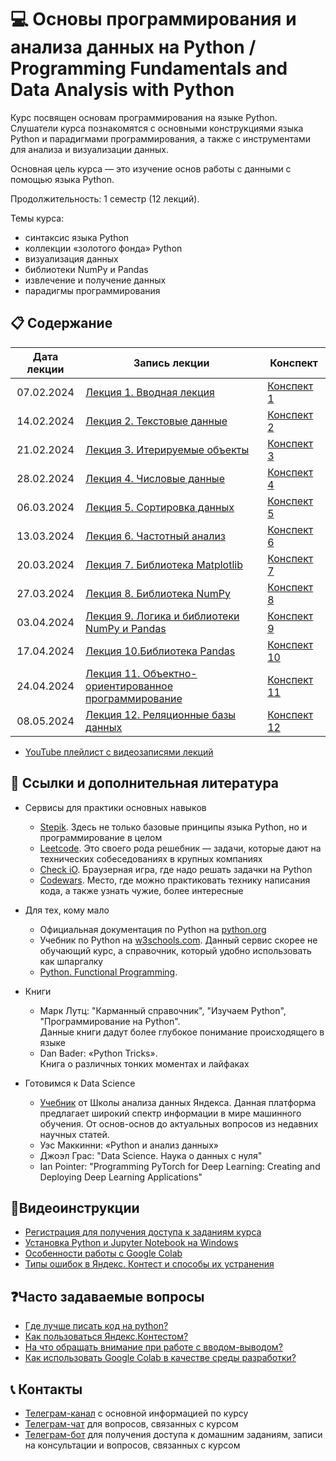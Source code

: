 # 💻 Основы программирования и анализа данных на Python / Programming Fundamentals and Data Analysis with Python

Курс посвящен основам программирования на языке Python. Слушатели курса познакомятся с основными конструкциями языка Python и парадигмами программирования, а также с инструментами для анализа и визуализации данных.

Основная цель курса — это изучение основ работы с данными с помощью языка Python.

Продолжительность: 1 семестр (12 лекций).

Темы курса:
* синтаксис языка Python
* коллекции «золотого фонда» Python
* визуализация данных
* библиотеки NumPy и Pandas
* извлечение и получение данных
* парадигмы программирования

## 📋 Содержание

Дата лекции |Запись лекции | Конспект 
|:----:|----|----|
|07.02.2024| [Лекция 1. Вводная лекция](https://www.youtube.com/live/GFr7rRAmcfU) | [Конспект 1](https://colab.research.google.com/drive/14CH88ceOlchi59c1AVuzQp55BlXKZoKq?usp=sharing) | 
|14.02.2024| [Лекция 2. Текстовые данные](https://youtu.be/9GLdgXSG1-g?feature=shared) | [Конспект 2](https://colab.research.google.com/drive/1bWvnRzsjiFneg5KU5DfA6ts_F9l37ZEj?usp=sharing) | 
|21.02.2024| [Лекция 3. Итерируемые объекты](https://www.youtube.com/live/XUqQQoRiHEA) | [Конспект 3](https://colab.research.google.com/drive/1nDTBYMi4rHCa0R0kFax7SAOwyn1i6x-O?usp=sharing) | 
|28.02.2024| [Лекция 4. Числовые данные](https://youtube.com/live/TQI-qi4Y_v8) | [Конспект 4](https://colab.research.google.com/drive/1ltKt_-m29veUzT0ol4agjsc3nYd1_jO8?usp=sharing) | [ДЗ 4](https://contest.yandex.ru/contest/60352/problems/) | 17.03.2024 |
|06.03.2024| [Лекция 5. Сортировка данных](https://www.youtube.com/live/0JsUrgq7g7Q?si=ou6zkuYxIqFJgucH) | [Конспект 5](https://colab.research.google.com/drive/1NstnAsm0qS3f6FQHgJNV-PpMpvHsrKIL?usp=sharing) | 
|13.03.2024| [Лекция 6. Частотный анализ](https://youtube.com/live/ta-dIcMdds4) | [Конспект 6](https://colab.research.google.com/drive/1ru8FIjKqeeZ5ccpMty9_ctt3Q9uFRQyx?usp=sharing) | 
|20.03.2024| [Лекция 7. Библиотека Matplotlib](https://www.youtube.com/live/NIFbrHJDxlA) | [Конспект 7](https://colab.research.google.com/drive/1q2h_xhO9hPWaoi59thzhwBEgjuz3WG30?usp=sharing) | 
|27.03.2024| [Лекция 8. Библиотека NumPy](https://youtube.com/live/jlErwLeASYs) | [Конспект 8](https://colab.research.google.com/drive/1NeMnmR5ZEpf9vZGSyvSmnK_UgEngra5M?usp=sharing) | 
|03.04.2024| [Лекция 9. Логика и библиотеки NumPy и Pandas](https://youtube.com/live/Lkso6UcjzkY) | [Конспект 9](https://colab.research.google.com/drive/1GXHEAgyj0sVyFw3owTeYgY7eI-bLaPNU?usp=sharing) |
|17.04.2024| [Лекция 10.Библиотека Pandas](https://www.youtube.com/live/-cHl4oImPG0) | [Конспект 10](https://colab.research.google.com/drive/1acvLycZQrtB4Ks-_7gAIEx6lksXZi8cT?usp=sharing) | 
|24.04.2024| [Лекция 11. Объектно-ориентированное программирование](https://youtube.com/live/lCBn40VIeY8) | [Конспект 11](https://colab.research.google.com/drive/1-cGvXPxq8-LGhREbOZt-n7NFvDRr6-55?usp=sharing) | 
|08.05.2024| [Лекция 12. Реляционные базы данных](https://www.youtube.com/watch?v=hRgCrKLUo5g) | [Конспект 12](https://colab.research.google.com/drive/1RlNFjftL2zMxEvkSdwO--Ec8tAVGy_yk) |

* [YouTube плейлист с видеозаписями лекций](https://youtube.com/playlist?list=PL2mBTfXHM2qgCMm8RtXm59w27bPTQx55I)

## 📝 Ссылки и дополнительная литература

* Сервисы для практики основных навыков
	- [Stepik](https://stepik.org/course/512/). Здесь не только базовые принципы языка Python, но и программирование в целом
	- [Leetcode](https://leetcode.com/duneholy/). Это своего рода решебник — задачи, которые дают на технических собеседованиях в крупных компаниях
	- [Check iO](checkio.org). Браузерная игра, где надо решать задачки на Python
	- [Codewars](https://www.codewars.com/users/Duneholy). Место, где можно практиковать технику написания кода, а также узнать чужие, более интересные
* Для тех, кому мало 
	- Официальная документация по Python на [python.org](https://docs.python.org/3/)
	- Учебник по Python на [w3schools.com](https://www.w3schools.com/python/). Данный сервис скорее не обучающий курс, а справочник, который удобно использовать как шпаргалку
	- [Python. Functional Programming](https://stepik.org/course/2057/promo). 
	
* Книги
	- Марк Лутц: "Карманный справочник", "Изучаем Python", "Программирование на Python". \
	  Данные книги дадут более глубокое понимание происходящего в языке
	- Dan Bader: «Python Tricks». \
	  Книга о различных тонких моментах и лайфаках
* Готовимся к Data Science
	- [Учебник](https://ml-handbook.ru/) от Школы анализа данных Яндекса. Данная платформа предлагает широкий спектр информации в мире машинного обучения. От основ-основ до актуальных вопросов из недавних научных статей.
	- Уэс Маккинни: «Python и анализ данных»
	- Джоэл Грас: "Data Science. Наука о данных с нуля"
	- Ian Pointer: "Programming PyTorch for Deep Learning: Creating and Deploying Deep Learning Applications"
 
## 🎥Видеоинструкции

* [Регистрация для получения доступа к заданиям курса](https://youtu.be/R1_Xzr3Eyso )
* [Установка Python и Jupyter Notebook на Windows](https://youtu.be/fVu3OjCfVps)
* [Особенности работы с Google Colab ](https://youtu.be/Fbdisx6XUzw)
* [Типы ошибок в Яндекс. Контест и способы их устранения ](https://youtu.be/y3nRM1Wd_3M)

## ❓Часто задаваемые вопросы

* [Где лучше писать код на python?](./instructions/IDE-review.md)
* [Как пользоваться Яндекс.Контестом?](./instructions/yandex_contest.md)
* [На что обращать внимание при работе с вводом-выводом?](./instructions/input-output.md)
* [Как использовать Google Colab в качестве среды разработки?](./instructions/GoogleColab.md)

## 📞 Контакты
* [Телеграм-канал](https://t.me/+6ESPNX6zxDkyYTg6) с основной информацией по курсу
* [Телеграм-чат](https://t.me/+PMnIxcx1MB1hZTgy) для вопросов, связанных с курсом
* [Телеграм-бот](https://t.me/msumfk_bot) для получения доступа к домашним заданиям, записи на консультации и вопросов, связанных с курсом

